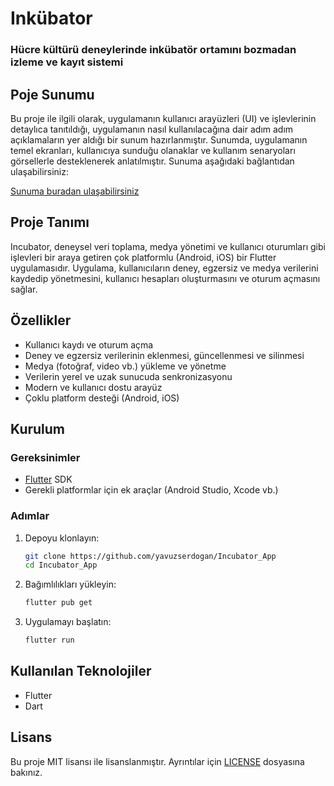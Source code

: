 # Inkübator
### Hücre kültürü deneylerinde inkübatör ortamını bozmadan izleme ve kayıt sistemi

## Poje Sunumu

Bu proje ile ilgili olarak, uygulamanın kullanıcı arayüzleri (UI) ve işlevlerinin detaylıca tanıtıldığı, uygulamanın nasıl kullanılacağına dair adım adım açıklamaların yer aldığı bir sunum hazırlanmıştır. Sunumda, uygulamanın temel ekranları, kullanıcıya sunduğu olanaklar ve kullanım senaryoları görsellerle desteklenerek anlatılmıştır. Sunuma aşağıdaki bağlantıdan ulaşabilirsiniz:

[Sunuma buradan ulaşabilirsiniz](https://www.canva.com/design/DAGrd1psntI/xYw8aVjWZyr9eTBP5yI2WQ/edit?utm_content=DAGrd1psntI&utm_campaign=designshare&utm_medium=link2&utm_source=sharebutton)

## Proje Tanımı
Incubator, deneysel veri toplama, medya yönetimi ve kullanıcı oturumları gibi işlevleri bir araya getiren çok platformlu (Android, iOS) bir Flutter uygulamasıdır. Uygulama, kullanıcıların deney, egzersiz ve medya verilerini kaydedip yönetmesini, kullanıcı hesapları oluşturmasını ve oturum açmasını sağlar.

## Özellikler
- Kullanıcı kaydı ve oturum açma
- Deney ve egzersiz verilerinin eklenmesi, güncellenmesi ve silinmesi
- Medya (fotoğraf, video vb.) yükleme ve yönetme
- Verilerin yerel ve uzak sunucuda senkronizasyonu
- Modern ve kullanıcı dostu arayüz
- Çoklu platform desteği (Android, iOS)

## Kurulum

### Gereksinimler
- [Flutter](https://flutter.dev/) SDK
- Gerekli platformlar için ek araçlar (Android Studio, Xcode vb.)

### Adımlar
1. Depoyu klonlayın:
   ```bash
   git clone https://github.com/yavuzserdogan/Incubator_App
   cd Incubator_App
   ```
2. Bağımlılıkları yükleyin:
   ```bash
   flutter pub get
   ```
3. Uygulamayı başlatın:
   ```bash
   flutter run
   ```

## Kullanılan Teknolojiler
- Flutter
- Dart


## Lisans
Bu proje MIT lisansı ile lisanslanmıştır. Ayrıntılar için [LICENSE](LICENSE) dosyasına bakınız.
